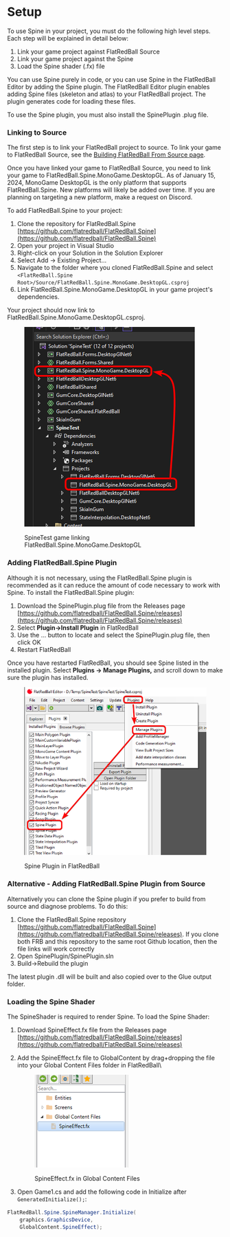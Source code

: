 # Setup

To use Spine in your project, you must do the following high level steps. Each step will be explained in detail below:

1. Link your game project against FlatRedBall Source
2. Link your game project against the Spine
3. Load the Spine shader (.fx) file

You can use Spine purely in code, or you can use Spine in the FlatRedBall Editor by adding the Spine plugin. The FlatRedBall Editor plugin enables adding Spine files (skeleton and atlas) to your FlatRedBall project. The plugin generates code for loading these files.

To use the Spine plugin, you must also install the SpinePlugin .plug file.

### Linking to Source

The first step is to link your FlatRedBall project to source. To link your game to FlatRedBall Source, see the [Building FlatRedBall From Source page](../flatredball-source.md#adding-flatredball-source-to-a-game-project-using-the-frb-editor).

Once you have linked your game to FlatRedBall Source, you need to link your game to FlatRedBall.Spine.MonoGame.DesktopGL. As of January 15, 2024, MonoGame DesktopGL is the only platform that supports FlatRedBall.Spine. New platforms will likely be added over time. If you are planning on targeting a new platform, make a request on Discord.

To add FlatRedBall.Spine to your project:

1. Clone the repository for FlatRedBall.Spine [https://github.com/flatredball/FlatRedBall.Spine](https://github.com/flatredball/FlatRedBall.Spine)
2. Open your project in Visual Studio
3. Right-click on your Solution in the Solution Explorer
4. Select Add -> Existing Project...
5. Navigate to the folder where you cloned FlatRedBall.Spine and select `<FlatRedBall.Spine Root>/Source/FlatRedBall.Spine.MonoGame.DesktopGL.csproj`
6. Link FlatRedBall.Spine.MonoGame.DesktopGL in your game project's dependencies.

Your project should now link to FlatRedBall.Spine.MonoGame.DesktopGL.csproj.

<figure><img src="../.gitbook/assets/15_06 53 53.png" alt=""><figcaption><p>SpineTest game linking FlatRedBall.Spine.MonoGame.DesktopGL</p></figcaption></figure>

### Adding FlatRedBall.Spine Plugin

Although it is not necessary, using the FlatRedBall.Spine plugin is recommended as it can reduce the amount of code necessary to work with Spine. To install the FlatRedBall.Spine plugin:

1. Download the SpinePlugin.plug file from the Releases page [https://github.com/flatredball/FlatRedBall.Spine/releases](https://github.com/flatredball/FlatRedBall.Spine/releases)
2. Select **Plugin->Install Plugin** in FlatRedBall
3. Use the ... button to locate and select the SpinePlugin.plug file, then click OK
4. Restart FlatRedBall&#x20;

Once you have restarted FlatRedBall, you should see Spine listed in the installed plugin. Select **Plugins -> Manage Plugins,** and scroll down to make sure the plugin has installed.

<figure><img src="../.gitbook/assets/15_07 25 10.png" alt=""><figcaption><p>Spine Plugin in FlatRedBall</p></figcaption></figure>

### Alternative - Adding FlatRedBall.Spine Plugin from Source

Alternatively you can clone the Spine plugin if you prefer to build from source and diagnose problems. To do this:

1. Clone the FlatRedBall.Spine repository [https://github.com/flatredball/FlatRedBall.Spine](https://github.com/flatredball/FlatRedBall.Spine/releases). If you clone both FRB and this repository to the same root Github location, then the file links will work correctly
2. Open SpinePlugin/SpinePlugin.sln
3. Build->Rebuild the plugin

The latest plugin .dll will be built and also copied over to the Glue output folder.

### Loading the Spine Shader

The SpineShader is required to render Spine. To load the Spine Shader:

1. Download SpineEffect.fx file from the Releases page [https://github.com/flatredball/FlatRedBall.Spine/releases](https://github.com/flatredball/FlatRedBall.Spine/releases)
2.  Add the SpineEffect.fx file to GlobalContent by drag+dropping the file into your Global Content Files folder in FlatRedBall\


    <figure><img src="../.gitbook/assets/image (2) (1) (1) (1) (1) (1) (1) (1) (1) (1) (1) (1) (1) (1) (1) (1) (1) (1) (1) (1) (1) (1) (1) (1).png" alt=""><figcaption><p>SpineEffect.fx in Global Content Files</p></figcaption></figure>
3. Open Game1.cs and add the following code in Initialize after `GeneratedInitialize();`:

```csharp
FlatRedBall.Spine.SpineManager.Initialize(
    graphics.GraphicsDevice, 
    GlobalContent.SpineEffect);
```
